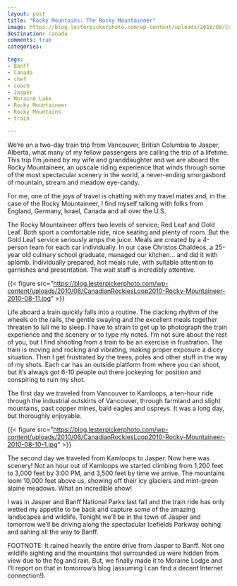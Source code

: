 ```yaml
---
layout: post
title: "Rocky Mountains: The Rocky Mountaineer"
image: https://blog.lesterpickerphoto.com/wp-content/uploads/2010/08/CanadianRockiesLoop2010-Rocky-Mountaineer-2010-08-10.jpg
destination: canada
comments: true
categories:

tags:
- Banff
- Canada
- chef
- coach
- Jasper
- Moraine Lake
- Rocky Mountaineer
- Rocky Mountains
- train

---
```

We’re on a two-day train trip from Vancouver, British Columbia to Jasper, Alberta, what many of my fellow passengers are calling the trip of a lifetime. This trip I’m joined by my wife and granddaughter and we are aboard the Rocky Mountaineer, an upscale riding experience that winds through some of the most spectacular scenery in the world, a never-ending smorgasbord of mountain, stream and meadow eye-candy.

For me, one of the joys of travel is chatting with my travel mates and, in the case of the Rocky Mountaineer, I find myself talking with folks from England, Germany, Israel, Canada and all over the U.S.

The Rocky Mountaineer offers two levels of service; Red Leaf and Gold Leaf. Both sport a comfortable ride, nice seating and plenty of room. But the Gold Leaf service seriously amps the juice. Meals are created by a 4-person team for each car individually. In our case Christos Chaldeos, a 25-year old culinary school graduate, managed our kitchen… and did it with aplomb. Individually prepared, hot meals rule, with suitable attention to garnishes and presentation. The wait staff is incredibly attentive.

{{< figure src="https://blog.lesterpickerphoto.com/wp-content/uploads/2010/08/CanadianRockiesLoop2010-Rocky-Mountaineer-2010-08-11.jpg" >}}

Life aboard a train quickly falls into a routine. The clacking rhythm of the wheels on the rails, the gentle swaying and the excellent meals together threaten to lull me to sleep. I have to strain to get up to photograph the train experience and the scenery or to type my notes. I’m not sure about the rest of you, but I find shooting from a train to be an exercise in frustration. The train is moving and rocking and vibrating, making proper exposure a dicey situation. Then I get frustrated by the trees, poles and other stuff in the way of my shots. Each car has an outside platform from where you can shoot, but it’s always got 6-10 people out there jockeying for position and conspiring to ruin my shot.

The first day we traveled from Vancouver to Kamloops, a ten-hour ride through the industrial outskirts of Vancouver, through farmland and slight mountains, past copper mines, bald eagles and ospreys. It was a long day, but thoroughly enjoyable.

{{< figure src="https://blog.lesterpickerphoto.com/wp-content/uploads/2010/08/CanadianRockiesLoop2010-Rocky-Mountaineer-2010-08-10-1.jpg" >}}

The second day we traveled from Kamloops to Jasper. Now here was scenery! Not an hour out of Kamloops we started climbing from 1,200 feet to 3,000 feet by 3:00 PM, and 3,500 feet by time we arrive. The mountains loom 10,000 feet above us, showing off their icy glaciers and mint-green alpine meadows. What an incredible show!

I was in Jasper and Banff National Parks last fall and the train ride has only wetted my appetite to be back and capture some of the amazing landscapes and wildlife. Tonight we’ll be in the town of Jasper and tomorrow we’ll be driving along the spectacular Icefields Parkway oohing and aahing all the way to Banff.

FOOTNOTE: It rained heavily the entire drive from Jasper to Banff. Not one wildlife sighting and the mountains that surrounded us were hidden from view due to the fog and rain. But, we finally made it to Moraine Lodge and I’ll report on that in tomorrow’s blog (assuming I can find a decent Internet connection!).